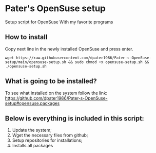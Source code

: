 # Pater's OpenSuse setup
Setup script for OpenSuse
With my favorite programs

## How to install
Copy next line in the newly installed OpenSuse and press enter.
```
wget https://raw.githubusercontent.com/dpater1986/Pater-s-OpenSuse-setup/main/opensuse-setup.sh && sudo chmod +x opensuse-setup.sh && ./opensuse-setup.sh
```

## What is going to be installed?
To see what installed on the system follow the link:
https://github.com/dpater1986/Pater-s-OpenSuse-setup#opensuse.packages

## Below is everything is included in this script:

1. Update the system;
2. Wget the necessary files from github;
3. Setup repositories for installations;
4. Installs all packages

